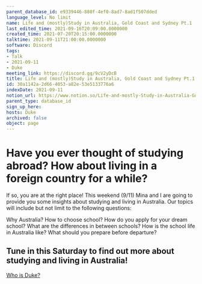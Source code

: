 ```yaml
---
parent_database_id: e9339446-880f-4ef0-8ad7-8ad1f507dded
language_level: No limit
name: Life and (mostly)Study in Australia, Gold Coast and Sydney Pt.1
last_edited_time: 2021-09-16T20:09:00.0000000
created_time: 2021-07-20T20:15:00.0000000
talktime: 2021-09-11T21:00:00.0000000
software: Discord
tags:
- Talk
- 2021-09-11
- Duke
meeting_link: https://discord.gg/9cV2yDcB
title: Life and (mostly)Study in Australia, Gold Coast and Sydney Pt.1
id: 30a1142a-2d66-4053-a82e-53e5133776a6
indexDate: 2021-09-11
notion_url: https://www.notion.so/Life-and-mostly-Study-in-Australia-Gold-Coast-and-Sydney-Pt-1-30a1142a2d664053a82e53e5133776a6
parent_type: database_id
sign_up_here: 
hosts: Duke
archived: false
object: page
---
```



# Have you ever thought of studying abroad? How about living in a foreign country for a while?

If so, you are at the right place! This weekend (9/11) Mina and I are going to provide you some insights about studying and living in Australia. Our topics will include but not limit to the following questions:

Why Australia?
How to choose school?
How do you apply for your dream school?
What are the differences in between schools?
How is the school life in Australia like?
What should you prepare before departure?

## Tune in this Saturday to find out more about studying and living in Australia!
[Who is Duke?](/e0958ccc596f4efea798c99507f0f16e)









